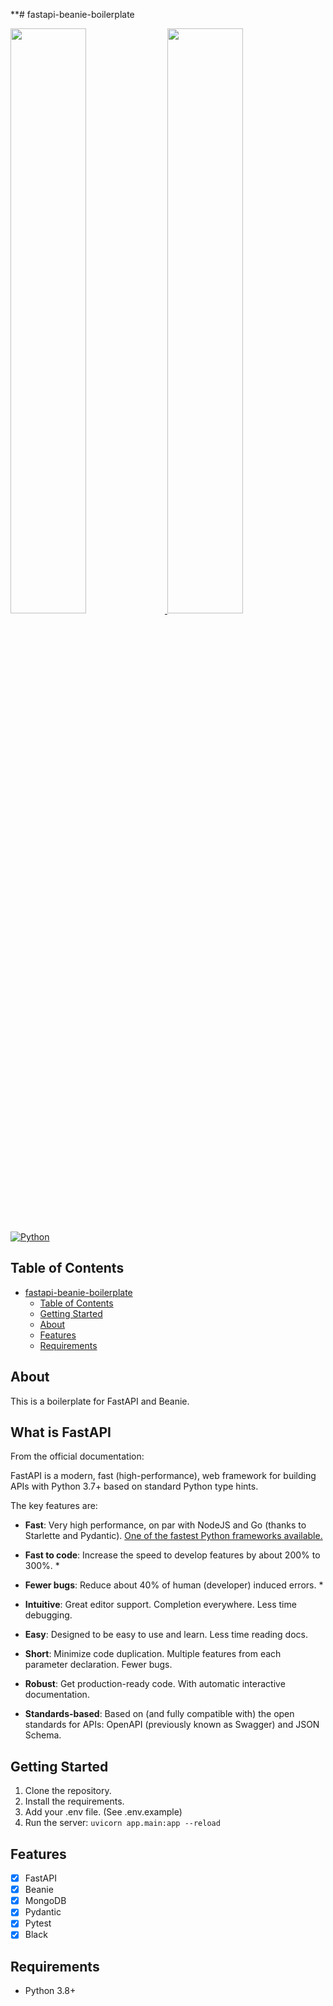**# fastapi-beanie-boilerplate

<p>
<a href="https://fastapi.tiangolo.com/" target="_blank">
<img src="https://fastapi.tiangolo.com/img/logo-margin/logo-teal.png" width="49%"/>
</a>
<a href="https://beanie-odm.dev/" target="_blank">
<img src="https://raw.githubusercontent.com/roman-right/beanie/main/assets/logo/white_bg.svg" width="49%"/>
</a>

</p>

[![Python](https://img.shields.io/badge/python-3.8+-blue.svg)](https://www.python.org/downloads/release/python-380/)

## Table of Contents
- [fastapi-beanie-boilerplate](#fastapi-beanie-boilerplate)
  - [Table of Contents](#table-of-contents)
  - [Getting Started](#getting-started)
  - [About](#about)
  - [Features](#features)
  - [Requirements](#requirements)

## About
This is a boilerplate for FastAPI and Beanie.

## What is FastAPI
From the official documentation:

FastAPI is a modern, fast (high-performance), web framework for building APIs with Python 3.7+ based on standard Python type hints.

The key features are:

- **Fast**: Very high performance, on par with NodeJS and Go (thanks to Starlette and Pydantic). [One of the fastest Python frameworks available.](https://fastapi.tiangolo.com/#performance)

- **Fast to code**: Increase the speed to develop features by about 200% to 300%. *

- **Fewer bugs**: Reduce about 40% of human (developer) induced errors. *

- **Intuitive**: Great editor support. Completion everywhere. Less time debugging.

- **Easy**: Designed to be easy to use and learn. Less time reading docs.

- **Short**: Minimize code duplication. Multiple features from each parameter declaration. Fewer bugs.

- **Robust**: Get production-ready code. With automatic interactive documentation.

- **Standards-based**: Based on (and fully compatible with) the open standards for APIs: OpenAPI (previously known as Swagger) and JSON Schema.

## Getting Started
1. Clone the repository.
2. Install the requirements.
3. Add your .env file. (See .env.example)
4. Run the server: `uvicorn app.main:app --reload`

## Features
- [x] FastAPI
- [x] Beanie
- [x] MongoDB
- [x] Pydantic
- [x] Pytest
- [x] Black

## Requirements
- Python 3.8+

